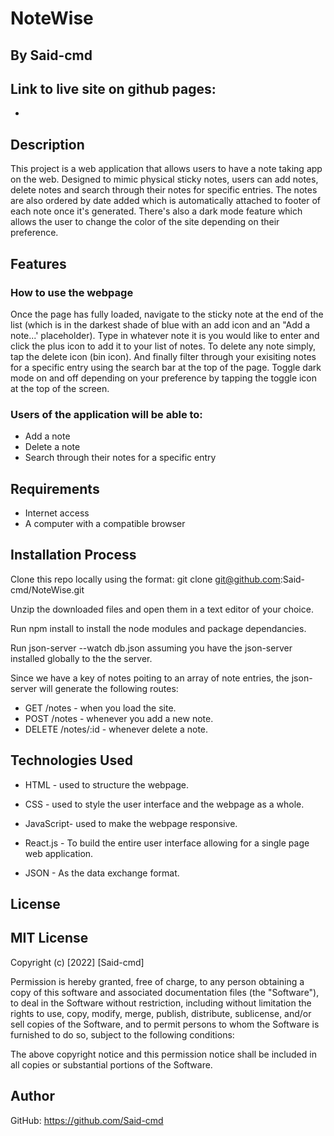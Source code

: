 # NoteWise
## By Said-cmd
## Link to live site on github pages:
* 
## Description

This project is a web application that allows users to have a note taking app on the web. Designed to mimic physical sticky notes, users can add notes, delete notes and search through their notes for specific entries. The notes are also ordered by date added which is automatically attached to footer of each note once it's generated. There's also a dark mode feature which allows the user to change the color of the site depending on their preference.

## Features

### How to use the webpage 

Once the page has fully loaded, navigate to the sticky note at the end of the list (which is in the darkest shade of blue with an add icon and an "Add a note...' placeholder). Type in whatever note it is you would like to enter and click the plus icon to add it to your list of notes. To delete any note simply, tap the delete icon (bin icon). And finally filter through your exisiting notes for a specific entry using the search bar at the top of the page. Toggle dark mode on and off depending on your preference by tapping the toggle icon at the top of the screen.

### Users of the application will be able to:

* Add a note
* Delete a note
* Search through their notes for a specific entry

## Requirements

* Internet access
* A computer with a compatible browser 

## Installation Process

Clone this repo locally using the format: git clone git@github.com:Said-cmd/NoteWise.git

Unzip the downloaded files and open them in a text editor of your choice.

Run npm install to install the node modules and package dependancies.

Run json-server --watch db.json assuming you have the json-server installed globally to the the server. 

Since we have a key of notes poiting to an array of note entries, the json-server will generate the following routes:

* GET /notes - when you load the site.
* POST /notes - whenever you add a new note.
* DELETE /notes/:id - whenever delete a note.

## Technologies Used

* HTML - used to structure the webpage.

* CSS - used to style the user interface and the webpage as a whole.

* JavaScript- used to make the webpage responsive.

* React.js - To build the entire user interface allowing for a single page web application.

* JSON - As the data exchange format.

## License

## MIT License

Copyright (c) [2022] [Said-cmd]

Permission is hereby granted, free of charge, to any person obtaining a copy of this software and associated documentation files (the "Software"), to deal in the Software without restriction, including without limitation the rights to use, copy, modify, merge, publish, distribute, sublicense, and/or sell copies of the Software, and to permit persons to whom the Software is furnished to do so, subject to the following conditions:

The above copyright notice and this permission notice shall be included in all copies or substantial portions of the Software.

## Author

GitHub: https://github.com/Said-cmd
